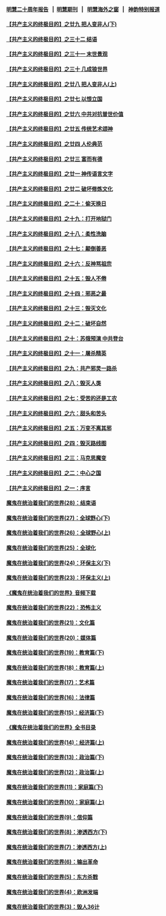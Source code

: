 #### [明慧二十周年报告](https://github.com/gfw-breaker/mh-reports/blob/master/README.md?t=07230402) &nbsp;&nbsp;|&nbsp;&nbsp;[明慧期刊](https://github.com/gfw-breaker/mh-qikan) &nbsp;&nbsp;|&nbsp;&nbsp; [明慧海外之窗](https://github.com/gfw-breaker/mh-news/blob/master/README.md?t=07230402) &nbsp;&nbsp;|&nbsp;&nbsp; [神韵特别报道](https://github.com/gfw-breaker/mh-news/blob/master/shenyun.md?t=07230402) 

#### [【共产主义的终极目的】之廿九 把人变非人(下)](../pages/nsc422/n11344140.md?t=07230402) 

#### [【共产主义的终极目的】之三十二 结语](../pages/nsc422/n11360535.md?t=07230402) 

#### [【共产主义的终极目的】之三十一 末世景观](../pages/nsc422/n11351129.md?t=07230402) 

#### [【共产主义的终极目的】之三十 几成狼世界](../pages/nsc422/n11348280.md?t=07230402) 

#### [【共产主义的终极目的】之廿八 把人变非人(上)](../pages/nsc422/n11340492.md?t=07230402) 

#### [【共产主义的终极目的】之廿七 以恨立国](../pages/nsc422/n11336944.md?t=07230402) 

#### [【共产主义的终极目的】之廿六 中共对抗普世价值](../pages/nsc422/n11324785.md?t=07230402) 

#### [【共产主义的终极目的】之廿五 传统艺术颂神](../pages/nsc422/n11296396.md?t=07230402) 

#### [【共产主义的终极目的】之廿四 人伦典范](../pages/nsc422/n11296397.md?t=07230402) 

#### [【共产主义的终极目的】之廿三 富而有德](../pages/nsc422/n11283598.md?t=07230402) 

#### [【共产主义的终极目的】之廿一 神传语言文字](../pages/nsc422/n11263265.md?t=07230402) 

#### [【共产主义的终极目的】之廿二 破坏修炼文化](../pages/nsc422/n11245728.md?t=07230402) 

#### [【共产主义的终极目的】之二十：偷天换日](../pages/nsc422/n11238846.md?t=07230402) 

#### [【共产主义的终极目的】之十九：打开地狱门](../pages/nsc422/n11206376.md?t=07230402) 

#### [【共产主义的终极目的】之十八：柔性洗脑](../pages/nsc422/n11199994.md?t=07230402) 

#### [【共产主义的终极目的】之十七：颠倒善恶](../pages/nsc422/n11179782.md?t=07230402) 

#### [【共产主义的终极目的】之十六：反神骂祖宗](../pages/nsc422/n11166798.md?t=07230402) 

#### [【共产主义的终极目的】之十五：毁人不倦](../pages/nsc422/n11166792.md?t=07230402) 

#### [【共产主义的终极目的】之十四：邪恶之最](../pages/nsc422/n11150249.md?t=07230402) 

#### [【共产主义的终极目的】之十三：毁灭文化](../pages/nsc422/n11135227.md?t=07230402) 

#### [【共产主义的终极目的】之十二：破坏自然](../pages/nsc422/n11135214.md?t=07230402) 

#### [【共产主义的终极目的】之十：苏俄预演 中共登台](../pages/nsc422/n11118424.md?t=07230402) 

#### [【共产主义的终极目的】之十一：屠杀精英](../pages/nsc422/n11118442.md?t=07230402) 

#### [【共产主义的终极目的】之九：共产邪灵一路杀](../pages/nsc422/n11114139.md?t=07230402) 

#### [【共产主义的终极目的】之八：毁灭人类](../pages/nsc422/n11108503.md?t=07230402) 

#### [【共产主义的终极目的】之七：受苦的还是工农](../pages/nsc422/n11101809.md?t=07230402) 

#### [【共产主义的终极目的】之六：甜头和苦头](../pages/nsc422/n11096971.md?t=07230402) 

#### [【共产主义的终极目的】之五：万变不离其邪](../pages/nsc422/n11091285.md?t=07230402) 

#### [【共产主义的终极目的】之四：毁灭路线图](../pages/nsc422/n11086284.md?t=07230402) 

#### [【共产主义的终极目的】之三：马克思魔变](../pages/nsc422/n11061941.md?t=07230402) 

#### [【共产主义的终极目的】之二：中心之国](../pages/nsc422/n11047728.md?t=07230402) 

#### [【共产主义的终极目的】之一：序言](../pages/nsc422/n11086077.md?t=07230402) 

#### [魔鬼在统治着我们的世界(28)：结束语](../pages/nsc422/n10936246.md?t=07230402) 

#### [魔鬼在统治着我们的世界(27)：全球野心(下)](../pages/nsc422/n10928319.md?t=07230402) 

#### [魔鬼在统治着我们的世界(26)：全球野心(上)](../pages/nsc422/n10900318.md?t=07230402) 

#### [魔鬼在统治着我们的世界(25)：全球化](../pages/nsc422/n10788205.md?t=07230402) 

#### [魔鬼在统治着我们的世界(24)：环保主义(下)](../pages/nsc422/n10695307.md?t=07230402) 

#### [魔鬼在统治着我们的世界(23)：环保主义(上)](../pages/nsc422/n10688613.md?t=07230402) 

#### [《魔鬼在统治着我们的世界》音频下载](../pages/nsc422/n10635553.md?t=07230402) 

#### [魔鬼在统治着我们的世界(22)：恐怖主义](../pages/nsc422/n10614727.md?t=07230402) 

#### [魔鬼在统治着我们的世界(21)：文化篇](../pages/nsc422/n10597706.md?t=07230402) 

#### [魔鬼在统治着我们的世界(20)：媒体篇](../pages/nsc422/n10586579.md?t=07230402) 

#### [魔鬼在统治着我们的世界(19)：教育篇(下)](../pages/nsc422/n10564808.md?t=07230402) 

#### [魔鬼在统治着我们的世界(18)：教育篇(上)](../pages/nsc422/n10526970.md?t=07230402) 

#### [魔鬼在统治着我们的世界(17)：艺术篇](../pages/nsc422/n10499093.md?t=07230402) 

#### [魔鬼在统治着我们的世界(16)：法律篇](../pages/nsc422/n10485969.md?t=07230402) 

#### [魔鬼在统治着我们的世界(15)：经济篇(下)](../pages/nsc422/n10469975.md?t=07230402) 

#### [《魔鬼在统治着我们的世界》全书目录](../pages/nsc422/n10464261.md?t=07230402) 

#### [魔鬼在统治着我们的世界(14)：经济篇(上)](../pages/nsc422/n10457370.md?t=07230402) 

#### [魔鬼在统治着我们的世界(13)：政治篇(下)](../pages/nsc422/n10448270.md?t=07230402) 

#### [魔鬼在统治着我们的世界(12)：政治篇(上)](../pages/nsc422/n10444576.md?t=07230402) 

#### [魔鬼在统治着我们的世界(11)：家庭篇(下)](../pages/nsc422/n10440961.md?t=07230402) 

#### [魔鬼在统治着我们的世界(10)：家庭篇(上)](../pages/nsc422/n10435448.md?t=07230402) 

#### [魔鬼在统治着我们的世界(9)：信仰篇](../pages/nsc422/n10432159.md?t=07230402) 

#### [魔鬼在统治着我们的世界(8)：渗透西方(下)](../pages/nsc422/n10429603.md?t=07230402) 

#### [魔鬼在统治着我们的世界(7)：渗透西方(上)](../pages/nsc422/n10426013.md?t=07230402) 

#### [魔鬼在统治着我们的世界(6)：输出革命](../pages/nsc422/n10421536.md?t=07230402) 

#### [魔鬼在统治着我们的世界(5)：东方杀戮](../pages/nsc422/n10417707.md?t=07230402) 

#### [魔鬼在统治着我们的世界(4)：欧洲发端](../pages/nsc422/n10414890.md?t=07230402) 

#### [魔鬼在统治着我们的世界(3)：毁人36计](../pages/nsc422/n10411583.md?t=07230402) 

